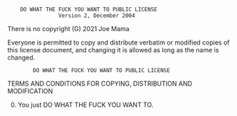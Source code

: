         DO WHAT THE FUCK YOU WANT TO PUBLIC LICENSE 
                    Version 2, December 2004 

 There is no copyright (G) 2021 Joe Mama

 Everyone is permitted to copy and distribute verbatim or modified 
 copies of this license document, and changing it is allowed as long 
 as the name is changed. 

            DO WHAT THE FUCK YOU WANT TO PUBLIC LICENSE 
   TERMS AND CONDITIONS FOR COPYING, DISTRIBUTION AND MODIFICATION 

  0. You just DO WHAT THE FUCK YOU WANT TO.
